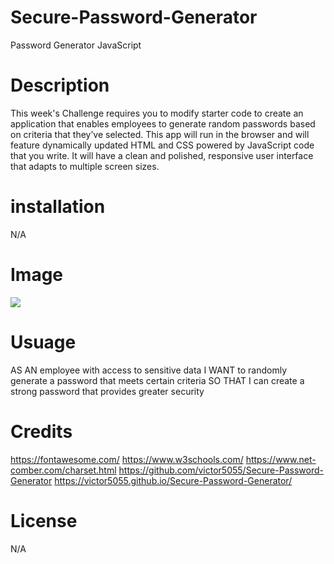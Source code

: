 # Secure-Password-Generator
Password Generator JavaScript

# Description
This week's Challenge requires you to modify starter code to create an application that enables employees to generate random passwords based on criteria that they’ve selected. This app will run in the browser and will feature dynamically updated HTML and CSS powered by JavaScript code that you write. It will have a clean and polished, responsive user interface that adapts to multiple screen sizes.

# installation
N/A

# Image

![](Password20%Img.jpg)

# Usuage

AS AN employee with access to sensitive data
I WANT to randomly generate a password that meets certain criteria
SO THAT I can create a strong password that provides greater security

# Credits

https://fontawesome.com/
https://www.w3schools.com/
https://www.net-comber.com/charset.html
https://github.com/victor5055/Secure-Password-Generator
https://victor5055.github.io/Secure-Password-Generator/



# License
N/A